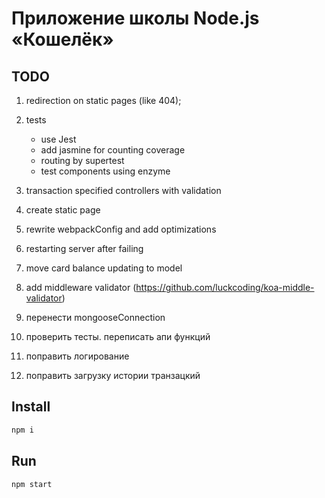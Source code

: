 # Приложение школы Node.js «Кошелёк»
## TODO
1. redirection on static pages (like 404);
2. tests
    - use Jest
    - add jasmine for counting coverage
    - routing by supertest
    - test components using enzyme

3. transaction specified controllers with validation
5. create static page
6. rewrite webpackConfig and add optimizations
7. restarting server after failing
8. move card balance updating to model
9. add middleware validator (https://github.com/luckcoding/koa-middle-validator)

1. перенести mongooseConnection
2. проверить тесты. переписать апи функций
3. поправить логирование
4. поправить загрузку истории транзацкий  

## Install
```sh
npm i
```

## Run
```sh
npm start
```


